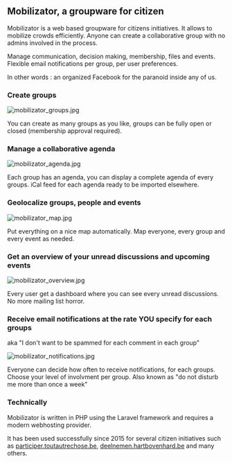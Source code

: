 ## Mobilizator, a groupware for citizen

Mobilizator is a web based groupware for citizens initiatives. It allows to mobilize crowds efficiently. Anyone can create a collaborative group with no admins involved in the process. 

Manage communication, decision making, membership, files and events. Flexible email notifications per group, per user preferences.

In other words : an organized Facebook for the paranoid inside any of us.


### Create groups

![mobilizator_groups.jpg]({{site.baseurl}}/mobilizator_groups.jpg)

You can create as many groups as you like, groups can be fully open or closed (membership approval required).


### Manage a collaborative agenda

![mobilizator_agenda.jpg]({{site.baseurl}}/mobilizator_agenda.jpg)

Each group has an agenda, you can display a complete agenda of every groups. iCal feed for each agenda ready to be imported elsewhere.


### Geolocalize groups, people and events

![mobilizator_map.jpg]({{site.baseurl}}/mobilizator_map.jpg)

Put everything on a nice map automatically. Map everyone, every group and every event as needed.


### Get an overview of your unread discussions and upcoming events

![mobilizator_overview.jpg]({{site.baseurl}}/mobilizator_overview.jpg)

Every user get a dashboard where you can see every unread discussions. No more mailing list horror.


### Receive email notifications at the rate YOU specify for each groups
aka "I don't want to be spammed for each comment in each group"

![mobilizator_notifications.jpg]({{site.baseurl}}/mobilizator_notifications.jpg)

Everyone can decide how often to receive notifications, for each groups. Choose your level of involvment per group. Also known as "do not disturb me more than once a week"


### Technically

Mobilizator is written in PHP using the Laravel framework and requires a modern webhosting provider. 

It has been used successfully since 2015 for several citizen initiatives such as [participer.toutautrechose.be](https://participer.toutautrechose.be), [deelnemen.hartbovenhard.be](http://deelnemen.hartbovenhard.be) and many others.


